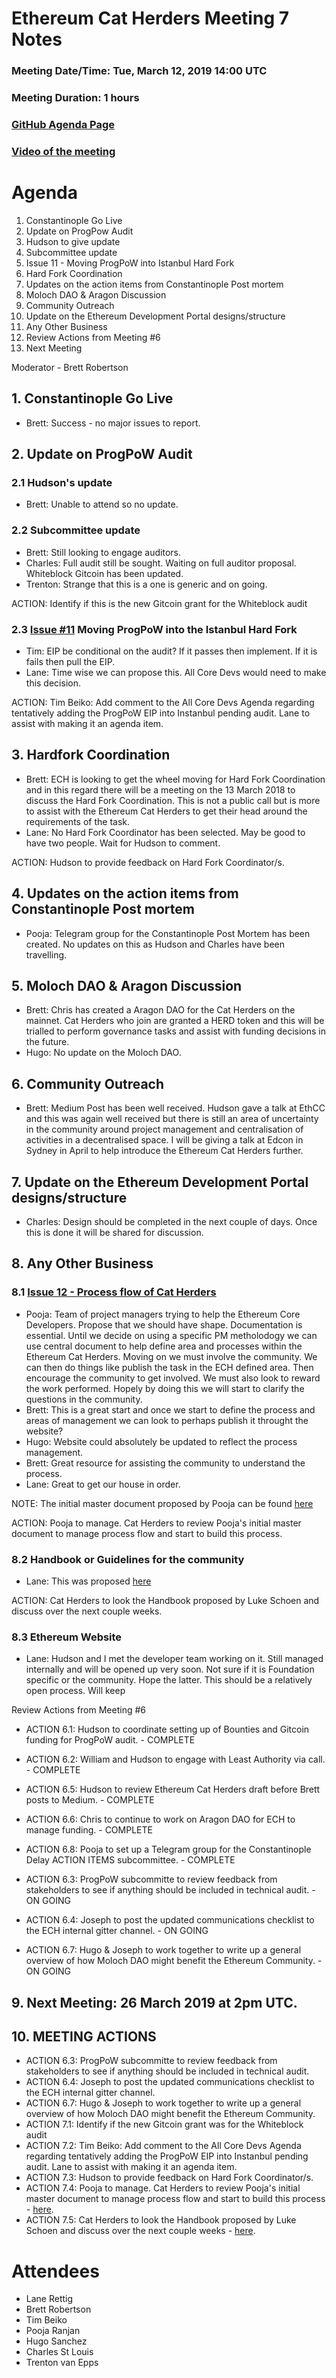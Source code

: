 # Ethereum Cat Herders Meeting 7 Notes
### Meeting Date/Time: Tue, March 12, 2019 14:00 UTC
### Meeting Duration: 1 hours
### [GitHub Agenda Page](https://github.com/ethereum-cat-herders/PM/issues/8)
### [Video of the meeting](https://www.youtube.com/watch?v=Va2fdfH5lic)

# Agenda
1. Constantinople Go Live
1. Update on ProgPow Audit 
  1. Hudson to give update 
  1. Subcommittee update
  1. Issue 11 - Moving ProgPoW into Istanbul Hard Fork
1. Hard Fork Coordination
1. Updates on the action items from Constantinople Post mortem
1. Moloch DAO & Aragon Discussion
1. Community Outreach
1. Update on the Ethereum Development Portal designs/structure 
1. Any Other Business
1. Review Actions from Meeting #6
1. Next Meeting

Moderator - Brett Robertson

## 1. Constantinople Go Live
- Brett: Success - no major issues to report.

## 2. Update on ProgPoW Audit 
### 2.1 Hudson's update
- Brett: Unable to attend so no update.

### 2.2 Subcommittee update
- Brett: Still looking to engage auditors.
- Charles: Full audit still be sought. Waiting on full auditor proposal. Whiteblock Gitcoin has been updated. 
- Trenton: Strange that this is a one is generic and on going. 

ACTION: Identify if this is the new Gitcoin grant for the Whiteblock audit

### 2.3 [Issue #11](https://github.com/ethereum-cat-herders/PM/issues/11) Moving ProgPoW into the Istanbul Hard Fork
- Tim: EIP be conditional on the audit? If it passes then implement. If it is fails then pull the EIP.
- Lane: Time wise we can propose this. All Core Devs would need to make this decision.

ACTION: Tim Beiko: Add comment to the All Core Devs Agenda regarding tentatively adding the ProgPoW EIP into Instanbul pending audit. Lane to assist with making it an agenda item.

## 3. Hardfork Coordination
- Brett: ECH is looking to get the wheel moving for Hard Fork Coordination and in this regard there will be a meeting on the 13 March 2018 to discuss the Hard Fork Coordination. This is not a public call but is more to assist with the Ethereum Cat Herders to get their head around the requirements of the task.
- Lane: No Hard Fork Coordinator has been selected. May be good to have two people. Wait for Hudson to comment.

ACTION: Hudson to provide feedback on Hard Fork Coordinator/s.

## 4. Updates on the action items from Constantinople Post mortem
- Pooja: Telegram group for the Constantinople Post Mortem has been created. No updates on this as Hudson and Charles have been travelling.

## 5.  Moloch DAO & Aragon Discussion
- Brett: Chris has created a Aragon DAO for the Cat Herders on the mainnet. Cat Herders who join are granted a HERD token and this will be trialled to perform governance tasks and assist with funding decisions in the future.
- Hugo: No update on the Moloch DAO.

## 6. Community Outreach
- Brett: Medium Post has been well received. Hudson gave a talk at EthCC and this was again well received but there is still an area of uncertainty in the community around project management and centralisation of activities in a decentralised space. I will be giving a talk at Edcon in Sydney in April to help introduce the Ethereum Cat Herders further.

## 7.  Update on the Ethereum Development Portal designs/structure 
- Charles: Design should be completed in the next couple of days. Once this is done it will be shared for discussion.

## 8.  Any Other Business

### 8.1 [Issue 12 - Process flow of Cat Herders](https://github.com/ethereum-cat-herders/PM/issues/12)
- Pooja: Team of project managers trying to help the Ethereum Core Developers. Propose that we should have shape. Documentation is essential. Until we decide on using a specific PM metholodogy we can use central document to help define area and processes within the Ethereum Cat Herders. Moving on we must involve the community. We can then do things like publish the task in the ECH defined area. Then encourage the community to get involved. We must also look to reward the work performed. Hopely by doing this we will start to clarify the questions in the community. 
- Brett: This is a great start and once we start to define the process and areas of management we can look to perhaps publish it throught the website?
- Hugo: Website could absolutely be updated to reflect the process management.
- Brett: Great resource for assisting the community to understand the process.
- Lane: Great to get our house in order. 

NOTE: The initial master document proposed by Pooja can be found [here](https://github.com/poojaranjan/EthCatHerders-PM/blob/master/ECH%20Master%20Document.xlsx)

ACTION: Pooja to manage. Cat Herders to review Pooja's initial master document to manage process flow and start to build this process. 
 

### 8.2 Handbook or Guidelines for the community 
- Lane: This was proposed [here](https://github.com/ethereum-cat-herders/PM/blob/7cc3a8568f7eddb3744b182f1b560984ce3a3f86/projects/eth1.x/project-admin/project-management/MANAGEMENT_PLAN.md)

ACTION: Cat Herders to look the Handbook proposed by Luke Schoen and discuss over the next couple weeks.

### 8.3 Ethereum Website
- Lane: Hudson and I met the developer team working on it. Still managed internally and will be opened up very soon. Not sure if it is Foundation specific or the community. Hope the latter. This should be a relatively open process. Will keep 

 Review Actions from Meeting #6
- ACTION 6.1: Hudson to coordinate setting up of Bounties and Gitcoin funding for ProgPoW audit. - COMPLETE
- ACTION 6.2: William and Hudson to engage with Least Authority via call. - COMPLETE
- ACTION 6.5: Hudson to review Ethereum Cat Herders draft before Brett posts to Medium. - COMPLETE
- ACTION 6.6: Chris to continue to work on Aragon DAO for ECH to manage funding. - COMPLETE
- ACTION 6.8: Pooja to set up a Telegram group for the Constantinople Delay ACTION ITEMS subcommittee. - COMPLETE

- ACTION 6.3: ProgPoW subcommitte to review feedback from stakeholders to see if anything should be included in technical audit. - ON GOING
- ACTION 6.4: Joseph to post the updated communications checklist to the ECH internal gitter channel. - ON GOING
- ACTION 6.7: Hugo & Joseph to work together to write up a general overview of how Moloch DAO might benefit the Ethereum Community. - ON GOING

## 9. Next Meeting: 26 March 2019 at 2pm UTC.

## 10. MEETING ACTIONS

- ACTION 6.3: ProgPoW subcommitte to review feedback from stakeholders to see if anything should be included in technical audit.
- ACTION 6.4: Joseph to post the updated communications checklist to the ECH internal gitter channel.
- ACTION 6.7: Hugo & Joseph to work together to write up a general overview of how Moloch DAO might benefit the Ethereum Community. 
- ACTION 7.1: Identify if the new Gitcoin grant was for the Whiteblock audit
- ACTION 7.2: Tim Beiko: Add comment to the All Core Devs Agenda regarding tentatively adding the ProgPoW EIP into Instanbul pending audit. Lane to assist with making it an agenda item.
- ACTION 7.3: Hudson to provide feedback on Hard Fork Coordinator/s.
- ACTION 7.4: Pooja to manage. Cat Herders to review Pooja's initial master document to manage process flow and start to build this process - [here](https://github.com/poojaranjan/EthCatHerders-PM/blob/master/ECH%20Master%20Document.xlsx).
- ACTION 7.5: Cat Herders to look the Handbook proposed by Luke Schoen and discuss over the next couple weeks - [here](https://github.com/ethereum-cat-herders/PM/blob/7cc3a8568f7eddb3744b182f1b560984ce3a3f86/projects/eth1.x/project-admin/project-management/MANAGEMENT_PLAN.md).

# Attendees
- Lane Rettig
- Brett Robertson
- Tim Beiko
- Pooja Ranjan
- Hugo Sanchez
- Charles St Louis
- Trenton van Epps

